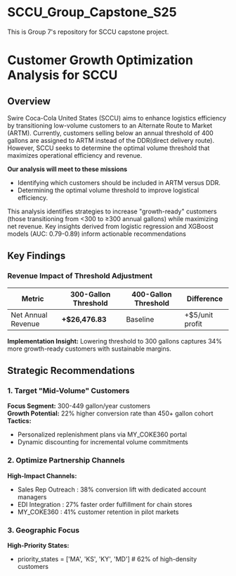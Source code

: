 # SCCU_Group_Capstone_S25
This is Group 7's repository for SCCU capstone project.
# Customer Growth Optimization Analysis for SCCU

##  Overview
Swire Coca-Cola United States (SCCU) aims to enhance logistics efficiency by transitioning low-volume customers to an Alternate Route to Market (ARTM). 
Currently, customers selling below an annual threshold of 400 gallons are assigned to ARTM instead of the DDR(direct delivery route). However, SCCU seeks to determine the optimal volume threshold that maximizes operational efficiency and revenue.

**Our analysis will meet to these missions**

- Identifying which customers should be included in ARTM versus DDR.
- Determining the optimal volume threshold to improve logistical efficiency.

This analysis identifies strategies to increase "growth-ready" customers (those transitioning from <300 to ≥300 annual gallons) while maximizing net revenue. Key insights derived from logistic regression and XGBoost models (AUC: 0.79-0.89) inform actionable recommendations
## Key Findings

### Revenue Impact of Threshold Adjustment
| Metric                | 300-Gallon Threshold | 400-Gallon Threshold | Difference    |
|-----------------------|----------------------|----------------------|---------------|
| Net Annual Revenue    | **+$26,476.83**      | Baseline             | +$5/unit profit|

**Implementation Insight:** Lowering threshold to 300 gallons captures 34% more growth-ready customers with sustainable margins.

## Strategic Recommendations

### 1. Target "Mid-Volume" Customers
**Focus Segment:** 300-449 gallon/year customers  
**Growth Potential:** 22% higher conversion rate than 450+ gallon cohort  
**Tactics:**
- Personalized replenishment plans via MY_COKE360 portal
- Dynamic discounting for incremental volume commitments

### 2. Optimize Partnership Channels
**High-Impact Channels:**

- Sales Rep Outreach : 38% conversion lift with dedicated account managers
- EDI Integration    : 27% faster order fulfillment for chain stores
- MY_COKE360         : 41% customer retention in pilot markets

### 3. Geographic Focus
**High-Priority States:**
  - priority_states = ['MA', 'KS', 'KY', 'MD'] # 62% of high-density customers


